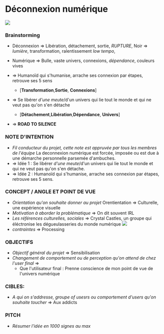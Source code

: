 # Déconnexion numérique
![](https://mir-s3-cdn-cf.behance.net/project_modules/disp/62a30d17678797.562bd8bcbf6e2.jpg)

### Brainstorming
- Déconnexion => Libération, détachement, sortie, *RUPTURE*, Noir => *lumière*, transformation, ralentissement *low tempo*, 
- Numérique => Bulle, vaste univers, connexions, *dépendance*, couleurs vives

- => Humanoïd qui s'humanise, arrache ses connexion par étapes, retrouve ses 5 sens 
  - [**Transformation**,**Sortie**, **Connexions**]
- => Se libérer *d'une meute*/d'un univers qui lie tout le monde et qui ne veut pas qu'on s'en détache
  - [**Détachement**,**Libération**,**Dépendance**, **Univers**]
- => **ROAD TO SILENCE**
### NOTE D'INTENTION
- *Fil conducteur du projet, cette note est appruvée par tous les membres de l'équipe*
La deconnexion numérique est forcée, imposée ou est due à une démarche personnelle parsemée d'ambuches.
- => Idée 1 : Se libérer *d'une meute*/d'un univers qui lie tout le monde et qui ne veut pas qu'on s'en détache.
- => Idée 2 :  Humanoïd qui s'humanise, arrache ses connexion par étapes, retrouve ses 5 sens.
### CONCEPT / ANGLE ET POINT DE VUE
- *Orientation qu'on souhaite donner au projet*
Orentientation => Culturelle, une expérience visuelle
- *Motivation à aborder la problématique* => On dit souvent IRL
- *Les références culturelles, sociales* => 
Crystal Castles, un groupe qui éléctronise les dégueulasseries du monde numérique <sorry>
![](http://s3.amazonaws.com/factmag-images/wp-content/uploads/2012/09/06114149/crystal_castles_iii1-616x440.jpeg)
- *contraintes* => Processing
### OBJECTIFS
- *Objectif général du projet* => Sensibilisation
- *Changement de comportement ou de perception qu'on attend de chez l'user final* => 
  - Que l'utilisateur final : Prenne conscience de mon point de vue de l'univers numérique
### CIBLES:
- *A qui on s'addresse, groupe of usesrs ou comportement d'users qu'on souhaite toucher* => Aux addicts
### PITCH
- *Résumer l'idée en 1000 signes au max*
  
  


  
